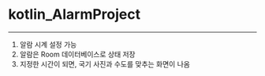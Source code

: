 # kotlin_AlarmProject
* * * 
1. 알람 시계 설정 가능    
2. 알람은 Room 데이터베이스로 상태 저장    
3. 지정한 시간이 되면, 국기 사진과 수도를 맞추는 화면이 나옴     
